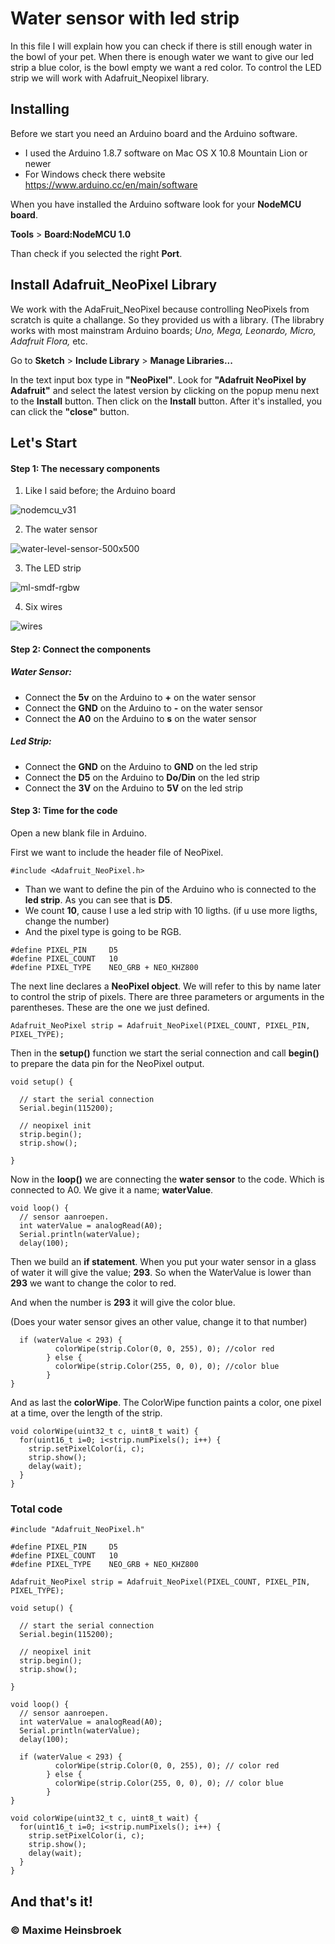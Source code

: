 # Water sensor with led strip

In this file I will explain how you can check if there is still enough water in the bowl of your pet. When there is enough water we want to give our led strip a blue color, is the bowl empty we want a red color. To control the LED strip we will work with Adafruit_Neopixel library. 

## Installing

Before we start you need an Arduino board and the Arduino software.
- I used the Arduino 1.8.7 software on Mac OS X 10.8 Mountain Lion or newer
- For Windows check there website https://www.arduino.cc/en/main/software

When you have installed the Arduino software look for your **NodeMCU board**.

**Tools** > **Board:NodeMCU 1.0**

Than check if you selected the right **Port**.


## Install Adafruit_NeoPixel Library
We work with the AdaFruit_NeoPixel because controlling NeoPixels from scratch is quite a challange. 
So they provided us with a library. (The librabry works with most mainstram Arduino boards; *Uno, Mega, Leonardo, Micro, Adafruit Flora,* etc.


Go to **Sketch** > **Include Library** > **Manage Libraries...** 

In the text input box type in **"NeoPixel"**. Look for **"Adafruit NeoPixel by Adafruit"** and select the latest version by clicking on the popup menu next to the **Install** button. Then click on the **Install** button. After it's installed, you can click the **"close"** button.

## Let's Start

#### Step 1: The necessary components
1. Like I said before; the Arduino board

![nodemcu_v31](https://user-images.githubusercontent.com/45005992/48438606-9ff2f800-e784-11e8-9069-c8e20df16755.png)

2. The water sensor

![water-level-sensor-500x500](https://user-images.githubusercontent.com/45005992/48438602-9b2e4400-e784-11e8-8332-8d228c97539f.png)

3. The LED strip 

![ml-smdf-rgbw](https://user-images.githubusercontent.com/45005992/48438604-9d909e00-e784-11e8-9a86-a58213be5896.png)

4. Six wires

![wires](https://user-images.githubusercontent.com/45005992/48438829-27406b80-e785-11e8-80bc-1f59be195a8b.png)


#### Step 2: Connect the components
##### Water Sensor:
- Connect the **5v** on the Arduino to **+** on the water sensor
- Connect the **GND** on the Arduino to **-** on the water sensor
- Connect the **A0** on the Arduino to **s** on the water sensor
##### Led Strip:
- Connect the **GND** on the Arduino to **GND** on the led strip
- Connect the **D5** on the Arduino to **Do/Din** on the led strip
- Connect the **3V** on the Arduino to **5V** on the led strip

#### Step 3: Time for the code
Open a new blank file in Arduino.

First we want to include the header file of NeoPixel.
```
#include <Adafruit_NeoPixel.h>
```

- Than we want to define the pin of the Arduino who is connected to the **led strip**. As you can see that is **D5**.
- We count **10**, cause I use a led strip with 10 ligths. (if u use more ligths, change the number)
- And the pixel type is going to be RGB.

```
#define PIXEL_PIN     D5
#define PIXEL_COUNT   10
#define PIXEL_TYPE    NEO_GRB + NEO_KHZ800
```

The next line declares a **NeoPixel object**. We will refer to this by name later to control the strip of pixels. There are three parameters or arguments in the parentheses. These are the one we just defined. 

```
Adafruit_NeoPixel strip = Adafruit_NeoPixel(PIXEL_COUNT, PIXEL_PIN, PIXEL_TYPE);
```

Then in the **setup()** function we start the serial connection and call **begin()** to prepare the data pin for the NeoPixel output.

```
void setup() {

  // start the serial connection
  Serial.begin(115200);
  
  // neopixel init
  strip.begin();
  strip.show();

}
```

Now in the **loop()** we are connecting the **water sensor** to the code. Which is connected to A0.
We give it a name; **waterValue**. 


```
void loop() {
  // sensor aanroepen.
  int waterValue = analogRead(A0);
  Serial.println(waterValue);
  delay(100);
```

Then we build an **if statement**. When you put your water sensor in a glass of water it will give the value; **293**. 
So when the WaterValue is lower than **293** we want to change the color to red.

And when the number is **293** it will give the color blue.

(Does your water sensor gives an other value, change it to that number)
```
  if (waterValue < 293) {
          colorWipe(strip.Color(0, 0, 255), 0); //color red
        } else {
          colorWipe(strip.Color(255, 0, 0), 0); //color blue
        }
}
```

And as last the **colorWipe**. 
The ColorWipe function paints a color, one pixel at a time, over the length of the strip.  

```
void colorWipe(uint32_t c, uint8_t wait) {
  for(uint16_t i=0; i<strip.numPixels(); i++) {
    strip.setPixelColor(i, c);
    strip.show();
    delay(wait);
  }
}
```

### Total code

```
#include "Adafruit_NeoPixel.h"

#define PIXEL_PIN     D5
#define PIXEL_COUNT   10
#define PIXEL_TYPE    NEO_GRB + NEO_KHZ800

Adafruit_NeoPixel strip = Adafruit_NeoPixel(PIXEL_COUNT, PIXEL_PIN, PIXEL_TYPE);

void setup() {

  // start the serial connection
  Serial.begin(115200);
  
  // neopixel init
  strip.begin();
  strip.show();

}

void loop() {
  // sensor aanroepen.
  int waterValue = analogRead(A0);
  Serial.println(waterValue);
  delay(100);

  if (waterValue < 293) {
          colorWipe(strip.Color(0, 0, 255), 0); // color red
        } else {
          colorWipe(strip.Color(255, 0, 0), 0); // color blue
        }
}

void colorWipe(uint32_t c, uint8_t wait) {
  for(uint16_t i=0; i<strip.numPixels(); i++) {
    strip.setPixelColor(i, c);
    strip.show();
    delay(wait);
  }
}
```
## And that's it!
### © Maxime Heinsbroek
